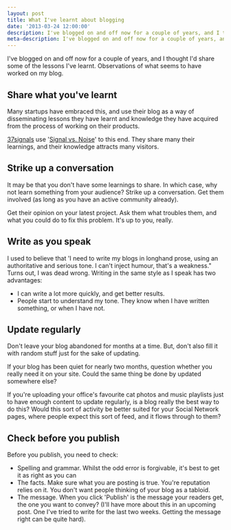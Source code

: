 ```yaml
---
layout: post
title: What I've learnt about blogging
date: '2013-03-24 12:00:00'
description: I've blogged on and off now for a couple of years, and I thought I'd share some of the lessons I've learnt.
meta-description: I've blogged on and off now for a couple of years, and I thought I'd share some of the lessons I've learnt.
---
```


I've blogged on and off now for a couple of years, and I thought I'd share some of the lessons I've learnt. Observations of what seems to have worked on my blog. 

## Share what you've learnt

Many startups have embraced this, and use their blog as a way of disseminating lessons they have learnt and knowledge they have acquired from the process of working on their products. 

[37signals](https://37signals.com/) use '[Signal vs. Noise](https://37signals.com/svn/)' to this end. They share many their learnings, and their knowledge attracts many visitors.  

## Strike up a conversation

It may be that you don't have some learnings to share. In which case, why not learn something from your audience? Strike up a conversation. Get them involved (as long as you have an active community already). 

Get their opinion on your latest project. Ask them what troubles them, and what you could do to fix this problem. It's up to you, really.

## Write as you speak

I used to believe that 'I need to write my blogs in longhand prose, using an authoritative and serious tone. I can't inject humour, that's a weakness." Turns out, I was dead wrong. Writing in the same style as I speak has two advantages:

* I can write a lot more quickly, and get better results.
* People start to understand my tone. They know when I have written something, or when I have not. 

## Update regularly

Don't leave your blog abandoned for months at a time. But, don't also fill it with random stuff just for the sake of updating. 

If your blog has been quiet for nearly two months, question whether you really need it on your site. Could the same thing be done by updated somewhere else? 

If you're uploading your office's favourite cat photos and music playlists just to have enough content to update regularly, is a blog really the best way to do this? Would this sort of activity be better suited for your Social Network pages, where people expect this sort of feed, and it flows through to them?

## Check before you publish

Before you publish, you need to check:

* Spelling and grammar. Whilst the odd error is forgivable, it's best to get it as right as you can
* The facts. Make sure what you are posting is true. You're reputation relies on it. You don't want people thinking of your blog as a tabloid.
* The message. When you click 'Publish' is the message your readers get, the one you want to convey? (I'll have more about this in an upcoming post. One I've tried to write for the last two weeks. Getting the message right can be quite hard).